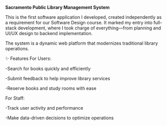 **Sacramento Public Library Management System**

This is the first software application I developed, created independently as a requirement for our Software Design course. It marked my entry into full-stack development, where I took charge of everything—from planning and UI/UX design to backend implementation.

The system is a dynamic web platform that modernizes traditional library operations.

✨ Features
For Users:

-Search for books quickly and efficiently

-Submit feedback to help improve library services

-Reserve books and study rooms with ease

For Staff:

-Track user activity and performance

-Make data-driven decisions to optimize operations
